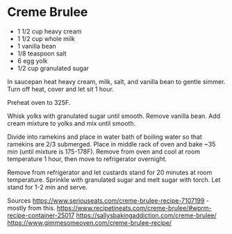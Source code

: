 # Creme Brulee

- 1 1/2 cup heavy cream
- 1 1/2 cup whole milk
- 1 vanilla bean
- 1/8 teaspoon salt
- 6 egg yolk
- 1/2 cup granulated sugar

In saucepan heat heavy cream, milk, salt, and vanilla bean to gentle simmer. Turn off heat, cover and let sit 1 hour.

Preheat oven to 325F.

Whisk yolks with granulated sugar until smooth. Remove vanilla bean. Add cream mixture to yolks and mix until smooth. 

Divide into ramekins and place in water bath of boiling water so that ramekins are 2/3 submerged. Place in middle rack of oven and bake ~35 min (until mixture is 175-178F). Remove from oven and cool at room temperature 1 hour, then move to refrigerator overnight.

Remove from refrigerator and let custards stand for 20 minutes at room temperature. Sprinkle with granulated sugar and melt sugar with torch. Let stand for 1-2 min and serve.

Sources
https://www.seriouseats.com/creme-brulee-recipe-7107199 - mostly from this.
https://www.recipetineats.com/creme-brulee/#wprm-recipe-container-25017
https://sallysbakingaddiction.com/creme-brulee/
https://www.gimmesomeoven.com/creme-brulee-recipe/
